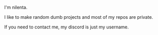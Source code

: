 I'm nilenta.

I like to make random dumb projects and most of my repos are private.

If you need to contact me, my discord is just my username.
